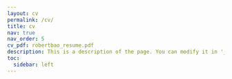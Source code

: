```yaml
---
layout: cv
permalink: /cv/
title: cv
nav: true
nav_order: 5
cv_pdf: robertbao_resume.pdf
description: This is a description of the page. You can modify it in '_pages/cv.md'. You can also change or remove the top pdf download button.
toc:
  sidebar: left
---
```

